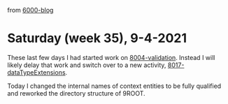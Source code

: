 from [6000-blog](../../../6000-blog.md)
# Saturday (week 35), 9-4-2021
These last few days I had started work on [8004-validation](../../../../8activities/8004-validation.md). Instead I will likely delay that work and switch over to a new activity, [8017-dataTypeExtensions](../../../../8activities/8017-dataTypeExtensions.md).

Today I changed the internal names of context entities to be fully qualified and reworked the directory structure of 9ROOT.